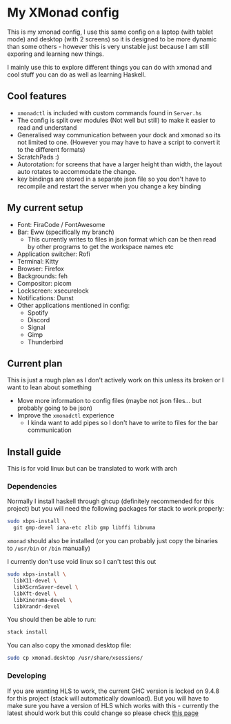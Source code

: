 # My XMonad config

This is my xmonad config, I use this same config on a laptop (with tablet mode) and desktop (with 2 screens) so it is designed to be more dynamic than some others - however this is very unstable just because I am still exporing and learning new things.

I mainly use this to explore different things you can do with xmonad and cool stuff you can do as well as learning Haskell.

## Cool features

- `xmonadctl` is included with custom commands found in `Server.hs`
- The config is split over modules (Not well but still) to make it easier to read and understand
- Generalised way communication between your dock and xmonad so its not limited to one. (However you may have to have a script to convert it to the different formats)
- ScratchPads :)
- Autorotation: for screens that have a larger height than width, the layout auto rotates to accommodate the change.
- key bindings are stored in a separate json file so you don't have to recompile and restart the server when you change a key binding

## My current setup

- Font: FiraCode / FontAwesome
- Bar: Eww (specifically my branch)
  - This currently writes to files in json format which can be then read by
    other programs to get the workspace names etc
- Application switcher: Rofi
- Terminal: Kitty
- Browser: Firefox
- Backgrounds: feh
- Compositor: picom
- Lockscreen: xsecurelock
- Notifications: Dunst
- Other applications mentioned in config:
  - Spotify
  - Discord
  - Signal
  - Gimp
  - Thunderbird

## Current plan

This is just a rough plan as I don't actively work on this unless its broken or
I want to lean about something

- Move more information to config files (maybe not json files... but probably
  going to be json)
- Improve the `xmonadctl` experience
  - I kinda want to add pipes so I don't have to write to files for the bar
    communication

## Install guide

This is for void linux but can be translated to work with arch

### Dependencies

Normally I install haskell through ghcup (definitely recommended for this
project) but you will need the following packages for stack to work properly:

```sh
sudo xbps-install \
  git gmp-devel iana-etc zlib gmp libffi libnuma 
```

`xmonad` should also be installed (or you can probably just copy the binaries
to `/usr/bin` or `/bin` manually)

I currently don't use void linux so I can't test this out

```sh
sudo xbps-install \
  libX11-devel \
  libXScrnSaver-devel \
  libXft-devel \
  libXinerama-devel \
  libXrandr-devel
```

You should then be able to run:

```sh
stack install
```

You can also copy the xmonad desktop file:

```sh
sudo cp xmonad.desktop /usr/share/xsessions/
```

### Developing

If you are wanting HLS to work, the current GHC version is locked on 9.4.8 for
this project (stack will automatically download). But you will have to make
sure you have a version of HLS which works with this - currently the latest
should work but this could change so please check [this page](https://haskell-language-server.readthedocs.io/en/latest/support/ghc-version-support.html)
